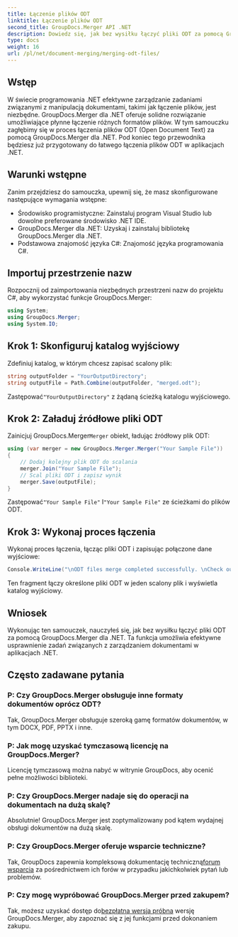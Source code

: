 ```yaml
---
title: Łączenie plików ODT
linktitle: Łączenie plików ODT
second_title: GroupDocs.Merger API .NET
description: Dowiedz się, jak bez wysiłku łączyć pliki ODT za pomocą GroupDocs.Merger dla .NET. Zwiększ swoje możliwości zarządzania dokumentami dzięki tej potężnej bibliotece.
type: docs
weight: 16
url: /pl/net/document-merging/merging-odt-files/
---
```

## Wstęp
W świecie programowania .NET efektywne zarządzanie zadaniami związanymi z manipulacją dokumentami, takimi jak łączenie plików, jest niezbędne. GroupDocs.Merger dla .NET oferuje solidne rozwiązanie umożliwiające płynne łączenie różnych formatów plików. W tym samouczku zagłębimy się w proces łączenia plików ODT (Open Document Text) za pomocą GroupDocs.Merger dla .NET. Pod koniec tego przewodnika będziesz już przygotowany do łatwego łączenia plików ODT w aplikacjach .NET.
## Warunki wstępne
Zanim przejdziesz do samouczka, upewnij się, że masz skonfigurowane następujące wymagania wstępne:
- Środowisko programistyczne: Zainstaluj program Visual Studio lub dowolne preferowane środowisko .NET IDE.
- GroupDocs.Merger dla .NET: Uzyskaj i zainstaluj bibliotekę GroupDocs.Merger dla .NET.
- Podstawowa znajomość języka C#: Znajomość języka programowania C#.

## Importuj przestrzenie nazw
Rozpocznij od zaimportowania niezbędnych przestrzeni nazw do projektu C#, aby wykorzystać funkcje GroupDocs.Merger:
```csharp
using System; 
using GroupDocs.Merger;
using System.IO;
```
## Krok 1: Skonfiguruj katalog wyjściowy
Zdefiniuj katalog, w którym chcesz zapisać scalony plik:
```csharp
string outputFolder = "YourOutputDirectory";
string outputFile = Path.Combine(outputFolder, "merged.odt");
```
 Zastępować`"YourOutputDirectory"` z żądaną ścieżką katalogu wyjściowego.
## Krok 2: Załaduj źródłowe pliki ODT
 Zainicjuj GroupDocs.Merger`Merger` obiekt, ładując źródłowy plik ODT:
```csharp
using (var merger = new GroupDocs.Merger.Merger("Your Sample File"))
{
    // Dodaj kolejny plik ODT do scalania
    merger.Join("Your Sample File");
    // Scal pliki ODT i zapisz wynik
    merger.Save(outputFile);
}
```
 Zastępować`"Your Sample File"` I`"Your Sample File"` ze ścieżkami do plików ODT.
## Krok 3: Wykonaj proces łączenia
Wykonaj proces łączenia, łącząc pliki ODT i zapisując połączone dane wyjściowe:
```csharp
Console.WriteLine("\nODT files merge completed successfully. \nCheck output in {0}", outputFolder);
```
Ten fragment łączy określone pliki ODT w jeden scalony plik i wyświetla katalog wyjściowy.

## Wniosek
Wykonując ten samouczek, nauczyłeś się, jak bez wysiłku łączyć pliki ODT za pomocą GroupDocs.Merger dla .NET. Ta funkcja umożliwia efektywne usprawnienie zadań związanych z zarządzaniem dokumentami w aplikacjach .NET.

## Często zadawane pytania
### P: Czy GroupDocs.Merger obsługuje inne formaty dokumentów oprócz ODT?
Tak, GroupDocs.Merger obsługuje szeroką gamę formatów dokumentów, w tym DOCX, PDF, PPTX i inne.
### P: Jak mogę uzyskać tymczasową licencję na GroupDocs.Merger?
Licencję tymczasową można nabyć w witrynie GroupDocs, aby ocenić pełne możliwości biblioteki.
### P: Czy GroupDocs.Merger nadaje się do operacji na dokumentach na dużą skalę?
Absolutnie! GroupDocs.Merger jest zoptymalizowany pod kątem wydajnej obsługi dokumentów na dużą skalę.
### P: Czy GroupDocs.Merger oferuje wsparcie techniczne?
 Tak, GroupDocs zapewnia kompleksową dokumentację techniczną[forum wsparcia](https://forum.groupdocs.com/c/merger/32) za pośrednictwem ich forów w przypadku jakichkolwiek pytań lub problemów.
### P: Czy mogę wypróbować GroupDocs.Merger przed zakupem?
 Tak, możesz uzyskać dostęp do[bezpłatna wersja próbna](https://releases.groupdocs.com/) wersję GroupDocs.Merger, aby zapoznać się z jej funkcjami przed dokonaniem zakupu.